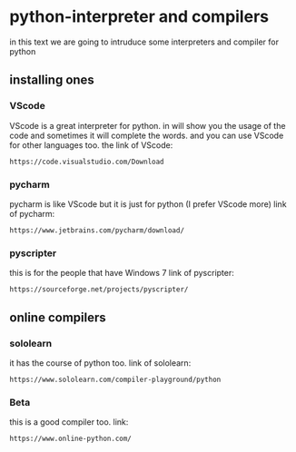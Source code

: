 # python-interpreter and compilers

in this text we are going to intruduce some interpreters and compiler for python

## installing ones

### VScode
VScode is a great interpreter for python. in will show you the usage of the code and sometimes it will complete the words. and you can use VScode for other languages too.
the link of VScode:
```
https://code.visualstudio.com/Download
```
 ### pycharm
 pycharm is like VScode but it is just for python (I prefer VScode more)
 link of pycharm:
 ```
 https://www.jetbrains.com/pycharm/download/
 ```
 ### pyscripter
 this is for the people that have Windows 7
 link of pyscripter:
 ```
 https://sourceforge.net/projects/pyscripter/
 ```
 ## online compilers
 
 ### sololearn
 it has the course of python too.
 link of sololearn:
 ```
 https://www.sololearn.com/compiler-playground/python
 ```
 
 ### Beta
 
 this is a good compiler too.
 link:
 ```
 https://www.online-python.com/
 ```

